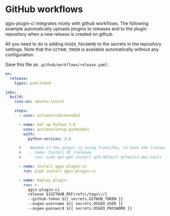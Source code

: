 # GitHub workflows

qgis-plugin-ci integrates nicely with github workflows. The following example automatically uploads plugins to releases and to the plugin repository when a new release is created on github.

All you need to do is adding `OSGEO_PASSWORD` to the secrets in the repository settings. Note that the `GITHUB_TOKEN` is available automatically without any configuration.

Save this file as `.github/workflows/release.yaml`:

```yaml
on:
  release:
    types: published

jobs:
  build:
    runs-on: ubuntu-latest

    steps:
      - uses: actions/checkout@v2

      - name: Set up Python 3.8
        uses: actions/setup-python@v1
        with:
          python-version: 3.8

      #    Needed if the plugin is using Transifex, to have the lrelease command
      #    - name: Install Qt lrelease
      #      run: sudo apt-get install qt5-default qttools5-dev-tools

      - name: Install qgis-plugin-ci
        run: pip3 install qgis-plugin-ci

      - name: Deploy plugin
        run: >-
          qgis-plugin-ci
          release ${GITHUB_REF/refs\/tags\//}
          --github-token ${{ secrets.GITHUB_TOKEN }}
          --osgeo-username ${{ secrets.OSGEO_USER }}
          --osgeo-password ${{ secrets.OSGEO_PASSWORD }}
```
